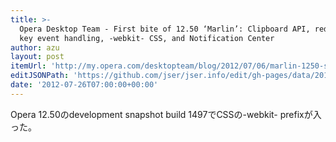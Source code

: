 ```yaml
---
title: >-
  Opera Desktop Team - First bite of 12.50 ‘Marlin’: Clipboard API, redesigned
  key event handling, -webkit- CSS, and Notification Center
author: azu
layout: post
itemUrl: 'http://my.opera.com/desktopteam/blog/2012/07/06/marlin-1250-swim'
editJSONPath: 'https://github.com/jser/jser.info/edit/gh-pages/data/2012/07/index.json'
date: '2012-07-26T07:00:00+00:00'
---
```

Opera 12.50のdevelopment snapshot build 1497でCSSの-webkit- prefixが入った。
